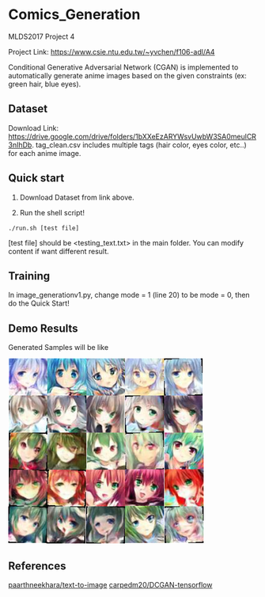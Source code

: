 # Comics_Generation
MLDS2017 Project 4

Project Link: https://www.csie.ntu.edu.tw/~yvchen/f106-adl/A4

Conditional Generative Adversarial Network (CGAN) is implemented to automatically generate anime images based on the given constraints (ex: green hair, blue eyes).
## Dataset
Download Link: https://drive.google.com/drive/folders/1bXXeEzARYWsvUwbW3SA0meulCR3nIhDb. tag_clean.csv includes multiple tags (hair color, eyes color, etc..) for each anime image. 
## Quick start
1. Download Dataset from link above.

2. Run the shell script!
```
./run.sh [test file]
```
[test file] should be <testing_text.txt> in the main folder. You can modify content if want different result.
## Training
In image_generationv1.py, change mode = 1 (line 20) to be mode = 0, then do the Quick Start!
## Demo Results
Generated Samples will be like

![image](https://github.com/danielchyeh/Comics_Generation/blob/master/assets/samples.png)

## References
[paarthneekhara/text-to-image](https://github.com/paarthneekhara/text-to-image)
[carpedm20/DCGAN-tensorflow](https://github.com/carpedm20/DCGAN-tensorflow)
